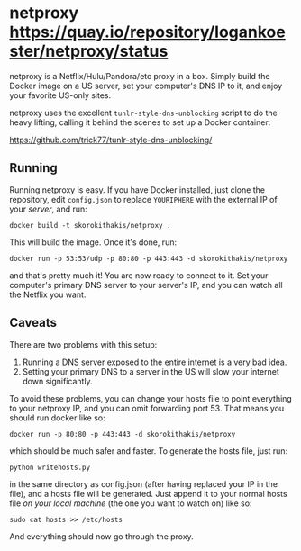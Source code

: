 netproxy https://quay.io/repository/logankoester/netproxy/status
========

netproxy is a Netflix/Hulu/Pandora/etc proxy in a box. Simply build the Docker image on a US server, set your
computer's DNS IP to it, and enjoy your favorite US-only sites.

netproxy uses the excellent `tunlr-style-dns-unblocking` script to do the heavy lifting, calling it behind the scenes
to set up a Docker container:

https://github.com/trick77/tunlr-style-dns-unblocking/

Running
--------

Running netproxy is easy. If you have Docker installed, just clone the repository, edit `config.json` to replace
`YOURIPHERE` with the external IP of your *server*, and run:

    docker build -t skorokithakis/netproxy .

This will build the image. Once it's done, run:

    docker run -p 53:53/udp -p 80:80 -p 443:443 -d skorokithakis/netproxy

and that's pretty much it! You are now ready to connect to it. Set your computer's primary DNS server to your server's
IP, and you can watch all the Netflix you want.

Caveats
-------
There are two problems with this setup:

1) Running a DNS server exposed to the entire internet is a very bad idea.
2) Setting your primary DNS to a server in the US will slow your internet down significantly.

To avoid these problems, you can change your hosts file to point everything to your netproxy IP, and you can omit
forwarding port 53. That means you should run docker like so:

    docker run -p 80:80 -p 443:443 -d skorokithakis/netproxy

which should be much safer and faster. To generate the hosts file, just run:

    python writehosts.py

in the same directory as config.json (after having replaced your IP in the file), and a hosts file will be generated.
Just append it to your normal hosts file *on your local machine* (the one you want to watch on) like so:

    sudo cat hosts >> /etc/hosts

And everything should now go through the proxy.
